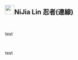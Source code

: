 <div class="markdown-heading"><h2 class="heading-element">
<a target="_blank" rel="noopener noreferrer nofollow" href="https://camo.githubusercontent.com/11ee10f9ecb22822b363400350129c62828f67c3a4b4159e5b6ef905dcb6a0e4/68747470733a2f2f7370726f66696c652e6c696e652d7363646e2e6e65742f306847775441612d6739474668354f41334c3231466d4a776c6f477a4a615355464b416c5a554e3055774654784d5731686255566c5462457734456a314557417748556c39514f526736543274314b32382d5a32376b62483449526d3945436c594a553164587677"><img src="https://camo.githubusercontent.com/11ee10f9ecb22822b363400350129c62828f67c3a4b4159e5b6ef905dcb6a0e4/68747470733a2f2f7370726f66696c652e6c696e652d7363646e2e6e65742f306847775441612d6739474668354f41334c3231466d4a776c6f477a4a615355464b416c5a554e3055774654784d5731686255566c5462457734456a314557417748556c39514f526736543274314b32382d5a32376b62483449526d3945436c594a553164587677" width="30" height="30" data-canonical-src="https://sprofile.line-scdn.net/0hGwTAa-g9GFh5OA3L21FmJwloGzJaSUFKAlZUN0UwFTxMW1hbUVlTbEw4Ej1EWAwHUl9QORg6T2t1K28-Z27kbH4IRm9EClYJU1dXvw" style="max-width: 100%;"></a>NiJia Lin 忍者(連線)</h2><a id="user-content-nijia-lin-忍者連線" class="anchor" aria-label="Permalink: NiJia Lin 忍者(連線)" href="#nijia-lin-忍者連線"><span aria-hidden="true" class="octicon octicon-link"></span></a></div><br><p>test</p>
<br /><p>test</p>
